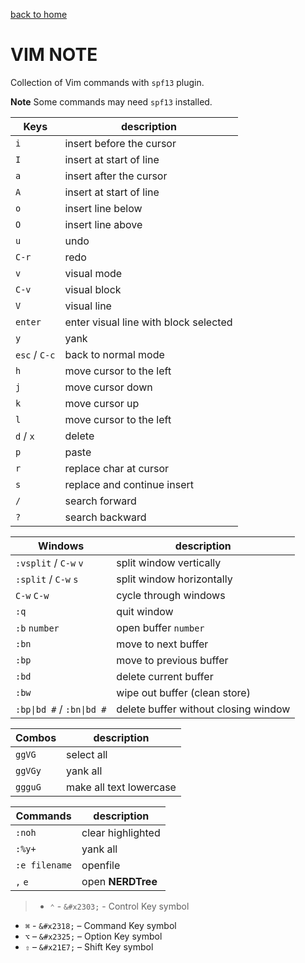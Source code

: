 [back to home](../README.md)

# VIM NOTE

Collection of Vim commands with `spf13` plugin.

**Note** Some commands may need `spf13` installed.

Keys | description
----- | -----
`i` | insert before the cursor
`I` | insert at start of line
`a` | insert after the cursor
`A` | insert at start of line
`o` | insert line below
`O` | insert line above
`u` | undo
`C-r` | redo
`v` | visual mode
`C-v` | visual block
`V` | visual line
`enter` | enter visual line with block selected
`y` | yank
`esc` / `C-c` | back to normal mode
`h` | move cursor to the left
`j` | move cursor down
`k` | move cursor up
`l` | move cursor to the left
`d` / `x`| delete
`p` | paste
`r` | replace char at cursor
`s` | replace and continue insert
`/` | search forward
`?` | search backward

Windows | description
----- | -----
`:vsplit` / `C-w` `v` | split window vertically
`:split` / `C-w` `s` | split window horizontally
`C-w` `C-w` | cycle through windows
`:q` | quit window
`:b` `number` | open buffer `number`
`:bn` | move to next buffer
`:bp` | move to previous buffer
`:bd` | delete current buffer
`:bw` | wipe out buffer (clean store)
<code>:bp&#124;bd #</code> / <code>:bn&#124;bd #</code> | delete buffer without closing window

Combos | description
----- | -----
`ggVG` | select all
`ggVGy` | yank all
`ggguG` | make all text lowercase

Commands | description
----- | -----
`:noh` | clear highlighted
`:%y+` | yank all
`:e filename` | openfile
`,` `e` | open **NERDTree**


> - `⌃` - `&#x2303;` - Control Key symbol
- `⌘` - `&#x2318;` – Command Key symbol
- `⌥` – `&#x2325;` – Option Key symbol
- `⇧` – `&#x21E7;` – Shift Key symbol
